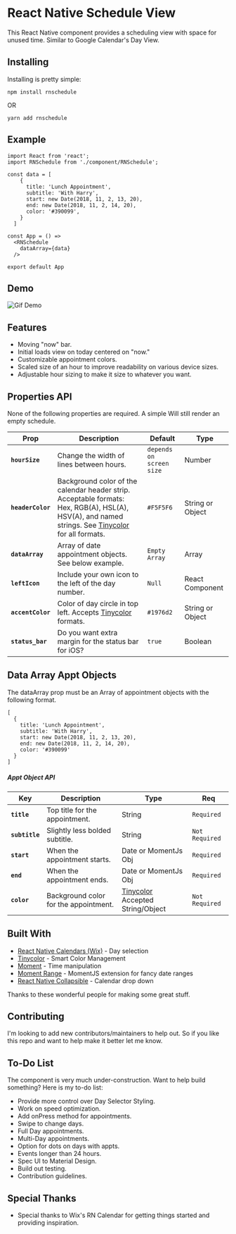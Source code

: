 # React Native Schedule View

This React Native component provides a scheduling view with space for unused time. Similar to Google Calendar's Day View.

## Installing

Installing is pretty simple:

```
npm install rnschedule
```

OR

```
yarn add rnschedule
```

## Example

```
import React from 'react';
import RNSchedule from './component/RNSchedule';

const data = [
    {
      title: 'Lunch Appointment',
      subtitle: 'With Harry',
      start: new Date(2018, 11, 2, 13, 20),
      end: new Date(2018, 11, 2, 14, 20),
      color: '#390099',
    }
  ]

const App = () =>
  <RNSchedule
    dataArray={data}
  />

export default App
```

## Demo

![Gif Demo](https://github.com/wmlutz/rnschedule/blob/screenshots/assets/demo1.gif)

## Features

* Moving "now" bar.
* Initial loads view on today centered on "now."
* Customizable appointment colors.
* Scaled size of an hour to improve readability on various device sizes.
* Adjustable hour sizing to make it size to whatever you want.

## Properties API

None of the following properties are required. A simple <RNSchedule /> Will still render an empty schedule.

| Prop | Description | Default | Type |
|---|---|---|---|
|**`hourSize`**|Change the width of lines between hours.|`depends on screen size`| Number |
|**`headerColor`**|Background color of the calendar header strip. Acceptable formats: Hex, RGB(A), HSL(A), HSV(A), and named strings. See [Tinycolor](https://github.com/bgrins/TinyColor) for all formats.|`#F5F5F6`| String or Object |
|**`dataArray`**|Array of date appointment objects. See below example.|`Empty Array`| Array |
|**`leftIcon`**|Include your own icon to the left of the day number.|`Null`| React Component |
|**`accentColor`**|Color of day circle in top left. Accepts [Tinycolor](https://github.com/bgrins/TinyColor) formats.|`#1976d2`| String or Object |
|**`status_bar`**|Do you want extra margin for the status bar for iOS?|`true`| Boolean |

## Data Array Appt Objects

The dataArray prop must be an Array of appointment objects with the following format.
```
[
  {
    title: 'Lunch Appointment',
    subtitle: 'With Harry',
    start: new Date(2018, 11, 2, 13, 20),
    end: new Date(2018, 11, 2, 14, 20),
    color: '#390099'
  }
]
```

##### Appt Object API

| Key | Description | Type | Req |
|---|---|---|---|
|**`title`**|Top title for the appointment.| String |`Required`|
|**`subtitle`**|Slightly less bolded subtitle.| String |`Not Required`|
|**`start`**|When the appointment starts.| Date or MomentJs Obj |`Required`|
|**`end`**|When the appointment ends.| Date or MomentJs Obj |`Required`|
|**`color`**|Background color for the appointment.| [Tinycolor](https://github.com/bgrins/TinyColor) Accepted String/Object |`Not Required`|

## Built With

* [React Native Calendars (Wix)](https://github.com/wix/react-native-calendars) - Day selection
* [Tinycolor](https://github.com/bgrins/TinyColor) - Smart Color Management
* [Moment](http://momentjs.com/) - Time manipulation
* [Moment Range](https://github.com/rotaready/moment-range) - MomentJS extension for fancy date ranges
* [React Native Collapsible](https://github.com/oblador/react-native-collapsible) - Calendar drop down

Thanks to these wonderful people for making some great stuff.

## Contributing

I'm looking to add new contributors/maintainers to help out. So if you like this repo and want to help make it better let me know.

## To-Do List

The component is very much under-construction. Want to help build something? Here is my to-do list:

* Provide more control over Day Selector Styling.
* Work on speed optimization.
* Add onPress method for appointments.
* Swipe to change days.
* Full Day appointments.
* Multi-Day appointments.
* Option for dots on days with appts.
* Events longer than 24 hours.
* Spec UI to Material Design.
* Build out testing.
* Contribution guidelines.

## Special Thanks

* Special thanks to Wix's RN Calendar for getting things started and providing inspiration.
